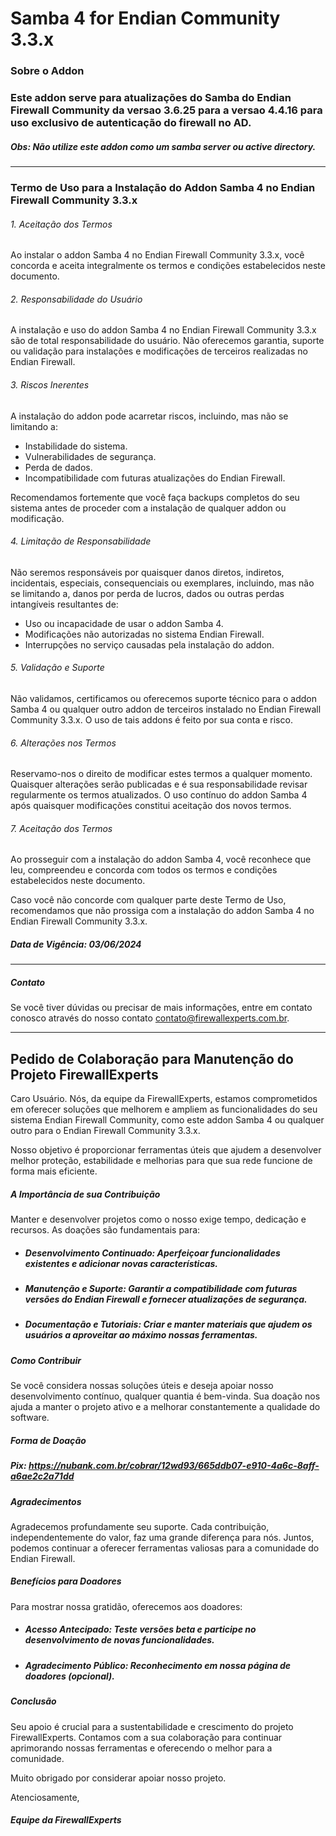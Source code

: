 
# Samba 4 for Endian Community 3.3.x


### Sobre o Addon

### Este addon serve para atualizações do Samba do Endian Firewall Community da versao 3.6.25 para a versao 4.4.16 para uso exclusivo de autenticação do firewall no AD.

#####  Obs: Não utilize este addon como um samba server ou active directory.


------------


### Termo de Uso para a Instalação do Addon Samba 4 no Endian Firewall Community 3.3.x

###### 1. Aceitação dos Termos
Ao instalar o addon Samba 4 no Endian Firewall Community 3.3.x, você concorda e aceita integralmente os termos e condições estabelecidos neste documento.

###### 2. Responsabilidade do Usuário
A instalação e uso do addon Samba 4 no Endian Firewall Community 3.3.x são de total responsabilidade do usuário. Não oferecemos garantia, suporte ou validação para instalações e modificações de terceiros realizadas no Endian Firewall.

###### 3. Riscos Inerentes
A instalação do addon pode acarretar riscos, incluindo, mas não se limitando a:

- Instabilidade do sistema.
- Vulnerabilidades de segurança.
- Perda de dados.
- Incompatibilidade com futuras atualizações do Endian Firewall.

Recomendamos fortemente que você faça backups completos do seu sistema antes de proceder com a instalação de qualquer addon ou modificação.

###### 4. Limitação de Responsabilidade
Não seremos responsáveis por quaisquer danos diretos, indiretos, incidentais, especiais, consequenciais ou exemplares, incluindo, mas não se limitando a, danos por perda de lucros, dados ou outras perdas intangíveis resultantes de:

- Uso ou incapacidade de usar o addon Samba 4.
- Modificações não autorizadas no sistema Endian Firewall.
- Interrupções no serviço causadas pela instalação do addon.

###### 5. Validação e Suporte
Não validamos, certificamos ou oferecemos suporte técnico para o addon Samba 4 ou qualquer outro addon de terceiros instalado no Endian Firewall Community 3.3.x. O uso de tais addons é feito por sua conta e risco.

###### 6. Alterações nos Termos
Reservamo-nos o direito de modificar estes termos a qualquer momento. Quaisquer alterações serão publicadas e é sua responsabilidade revisar regularmente os termos atualizados. O uso contínuo do addon Samba 4 após quaisquer modificações constitui aceitação dos novos termos.

###### 7. Aceitação dos Termos
Ao prosseguir com a instalação do addon Samba 4, você reconhece que leu, compreendeu e concorda com todos os termos e condições estabelecidos neste documento.

Caso você não concorde com qualquer parte deste Termo de Uso, recomendamos que não prossiga com a instalação do addon Samba 4 no Endian Firewall Community 3.3.x.

##### Data de Vigência: 03/06/2024

------------


##### Contato
Se você tiver dúvidas ou precisar de mais informações, entre em contato conosco através do nosso contato contato@firewallexperts.com.br.

------------

## Pedido de Colaboração para Manutenção do Projeto FirewallExperts

Caro Usuário.
Nós, da equipe da FirewallExperts, estamos comprometidos em oferecer soluções que melhorem e ampliem as funcionalidades do seu sistema Endian Firewall Community, como este addon Samba 4 ou qualquer outro para o Endian Firewall Community 3.3.x. 

Nosso objetivo é proporcionar ferramentas úteis que ajudem a desenvolver melhor proteção, estabilidade e melhorias para que sua rede funcione de forma mais eficiente.

##### A Importância de sua Contribuição
Manter e desenvolver projetos como o nosso exige tempo, dedicação e recursos. As doações são fundamentais para:

- ##### Desenvolvimento Continuado: Aperfeiçoar funcionalidades existentes e adicionar novas características.
- #####  Manutenção e Suporte: Garantir a compatibilidade com futuras versões do Endian Firewall e fornecer atualizações de segurança.
- #####  Documentação e Tutoriais: Criar e manter materiais que ajudem os usuários a aproveitar ao máximo nossas ferramentas.

##### Como Contribuir

Se você considera nossas soluções úteis e deseja apoiar nosso desenvolvimento contínuo, qualquer quantia é bem-vinda. Sua doação nos ajuda a manter o projeto ativo e a melhorar constantemente a qualidade do software.

##### Forma de Doação

##### Pix: https://nubank.com.br/cobrar/12wd93/665ddb07-e910-4a6c-8aff-a6ae2c2a71dd

##### Agradecimentos

Agradecemos profundamente seu suporte. Cada contribuição, independentemente do valor, faz uma grande diferença para nós. Juntos, podemos continuar a oferecer ferramentas valiosas para a comunidade do Endian Firewall.

##### Benefícios para Doadores
Para mostrar nossa gratidão, oferecemos aos doadores:

- ##### Acesso Antecipado: Teste versões beta e participe no desenvolvimento de novas funcionalidades.

- ##### Agradecimento Público: Reconhecimento em nossa página de doadores (opcional).


##### Conclusão

Seu apoio é crucial para a sustentabilidade e crescimento do projeto FirewallExperts. Contamos com a sua colaboração para continuar aprimorando nossas ferramentas e oferecendo o melhor para a comunidade.

Muito obrigado por considerar apoiar nosso projeto.

Atenciosamente,

##### Equipe da FirewallExperts


